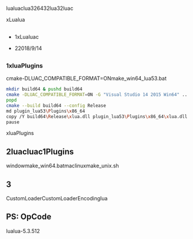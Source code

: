 # 

lualuaclua326432lua32luac

xLualua

## 

* 1xLualuac

* 22018/9/14

## 

### 1xluaPlugins

cmake-DLUAC_COMPATIBLE_FORMAT=ONmake_win64_lua53.bat

~~~bash
mkdir build64 & pushd build64
cmake -DLUAC_COMPATIBLE_FORMAT=ON -G "Visual Studio 14 2015 Win64" ..
popd
cmake --build build64 --config Release
md plugin_lua53\Plugins\x86_64
copy /Y build64\Release\xlua.dll plugin_lua53\Plugins\x86_64\xlua.dll
pause
~~~

xluaPlugins

## 2luacluac1Plugins

[](../../../build/luac/)windowmake_win64.batmaclinuxmake_unix.sh

## 3

CustomLoaderCustomLoaderEncodinglua

## PS: OpCode

lualua-5.3.512

